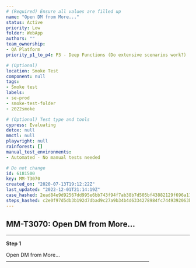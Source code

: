 ```yaml
---
# (Required) Ensure all values are filled up
name: "Open DM from More..."
status: Active
priority: Low
folder: WebApp
authors: ""
team_ownership: 
- QA Platform
priority_p1_to_p4: P3 - Deep Functions (Do extensive scenarios work?)

# (Optional)
location: Smoke Test
component: null
tags: 
- Smoke test
labels: 
- se-prod
- smoke-test-folder
- 2022smoke

# (Optional) Test type and tools
cypress: Evaluating
detox: null
mmctl: null
playwright: null
rainforest: []
manual_test_environments: 
- Automated - No manual tests needed

# Do not change
id: 6181500
key: MM-T3070
created_on: "2020-07-13T19:12:22Z"
last_updated: "2022-12-01T21:14:19Z"
case_hashed: 2ead84e9d92567dd995e6bb743f94f7ab38b7d505bf43882129f696a1163f8b15236b32f8cda5bb98a4dc5ab8c7fd2fd
steps_hashed: c2e0f97d5db3b192d7dbad9c27a9b34b4d6334278984fc7449392063b68225011a550ddef65a0624b4e123a45d0a17f9
---
```


<!-- (Auto-generated) Based on frontmatter's "key" and "name" -->

## MM-T3070: Open DM from More...

---

**Step 1**

Open DM from More...\
————————————————————————————

